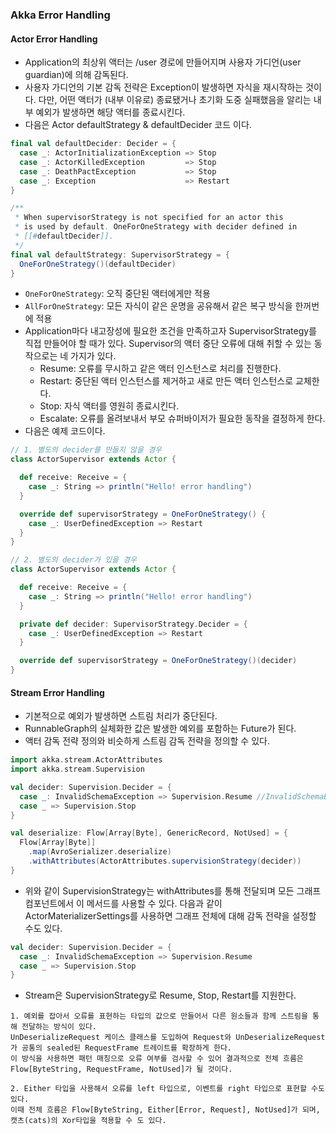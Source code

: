 ### Akka Error Handling

#### Actor Error Handling

- Application의 최상위 액터는 /user 경로에 만들어지며 사용자 가디언(user guardian)에 의해 감독된다.
- 사용자 가디언의 기본 감독 전략은 Exception이 발생하면 자식을 재시작하는 것이다. 다만, 어떤 액터가 (내부 이유로) 종료됐거나 초기화 도중 실패했음을 알리는 내부 예외가 발생하면 해당 액터를 종료시킨다.
- 다음은 Actor defaultStrategy & defaultDecider 코드 이다.

```scala
final val defaultDecider: Decider = {
  case _: ActorInitializationException => Stop
  case _: ActorKilledException         => Stop
  case _: DeathPactException           => Stop
  case _: Exception                    => Restart
}

/**
 * When supervisorStrategy is not specified for an actor this
 * is used by default. OneForOneStrategy with decider defined in
 * [[#defaultDecider]].
 */
final val defaultStrategy: SupervisorStrategy = {
  OneForOneStrategy()(defaultDecider)
}
```

- `OneForOneStrategy`: 오직 중단된 액터에게만 적용
- `AllForOneStrategy`: 모든 자식이 같은 운명을 공유해서 같은 복구 방식을 한꺼번에 적용
- Application마다 내고장성에 필요한 조건을 만족하고자 SupervisorStrategy를 직접 만들어야 할 때가 있다. Supervisor의 액터 중단 오류에 대해 취할 수 있는 동작으로는 네 가지가 있다.
  - Resume: 오류를 무시하고 같은 액터 인스턴스로 처리를 진행한다.
  - Restart: 중단된 액터 인스턴스를 제거하고 새로 만든 액터 인스턴스로 교체한다.
  - Stop: 자식 액터를 영원히 종료시킨다.
  - Escalate: 오류를 올려보내서 부모 슈퍼바이저가 필요한 동작을 결정하게 한다.
- 다음은 예제 코드이다.

```scala
// 1. 별도의 decider를 만들지 않을 경우
class ActorSupervisor extends Actor {

  def receive: Receive = {
    case _: String => println("Hello! error handling")
  }

  override def supervisorStrategy = OneForOneStrategy() {
    case _: UserDefinedException => Restart
  }
}

// 2. 별도의 decider가 있을 경우
class ActorSupervisor extends Actor {

  def receive: Receive = {
    case _: String => println("Hello! error handling")
  }

  private def decider: SupervisorStrategy.Decider = {
    case _: UserDefinedException => Restart
  }

  override def supervisorStrategy = OneForOneStrategy()(decider)
}
```

#### Stream Error Handling

- 기본적으로 예외가 발생하면 스트림 처리가 중단된다.
- RunnableGraph의 실체화한 값은 발생한 예외를 포함하는 Future가 된다.
- 액터 감독 전략 정의와 비슷하게 스트림 감독 전략을 정의할 수 있다.

```scala
import akka.stream.ActorAttributes
import akka.stream.Supervision

val decider: Supervision.Decider = {
  case _: InvalidSchemaException => Supervision.Resume //InvalidSchemaException 발생 시 계속 진행
  case _ => Supervision.Stop
}

val deserialize: Flow[Array[Byte], GenericRecord, NotUsed] = {
  Flow[Array[Byte]]
    .map(AvroSerializer.deserialize)
    .withAttributes(ActorAttributes.supervisionStrategy(decider))
}
```

- 위와 같이 SupervisionStrategy는 withAttributes를 통해 전달되며 모든 그래프 컴포넌트에서 이 메서드를 사용할 수 있다. 다음과 같이 ActorMaterializerSettings를 사용하면 그래프 전체에 대해 감독 전략을 설정할 수도 있다.

```scala
val decider: Supervision.Decider = {
  case _: InvalidSchemaException => Supervision.Resume
  case _ => Supervision.Stop
}
```

- Stream은 SupervisionStrategy로 Resume, Stop, Restart를 지원한다.

```
1. 예외를 잡아서 오류를 표현하는 타입의 값으로 만들어서 다른 원소들과 함께 스트림을 통해 전달하는 방식이 있다.
UnDeserializeRequest 케이스 클래스를 도입하여 Request와 UnDeserializeRequest가 공통의 sealed된 RequestFrame 트레이트를 확장하게 한다.
이 방식을 사용하면 패턴 매칭으로 오류 여부를 검사할 수 있어 결과적으로 전체 흐름은 Flow[ByteString, RequestFrame, NotUsed]가 될 것이다.

2. Either 타입을 사용해서 오류를 left 타입으로, 이벤트를 right 타입으로 표현할 수도 있다.
이때 전체 흐름은 Flow[ByteString, Either[Error, Request], NotUsed]가 되며, 캣츠(cats)의 Xor타입을 적용할 수 도 있다.
```
